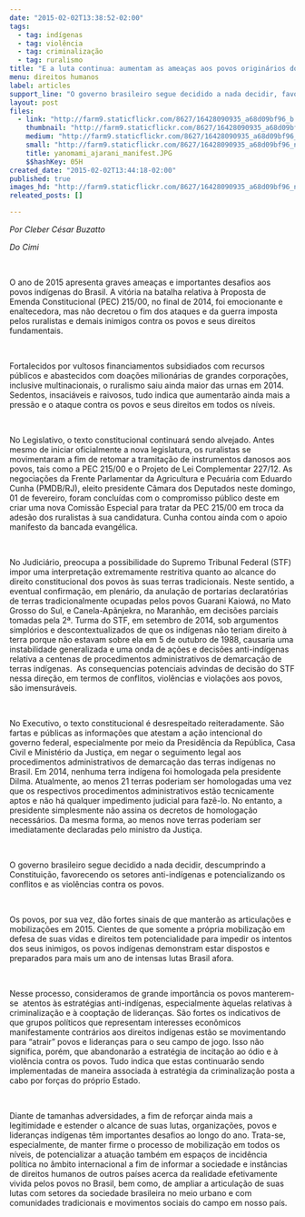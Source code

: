 ```yaml
---
date: "2015-02-02T13:38:52-02:00"
tags:
  - tag: indígenas
  - tag: violência
  - tag: criminalização
  - tag: ruralismo
title: "E a luta continua: aumentam as ameaças aos povos originários do Brasil"
menu: direitos humanos
label: articles
support_line: "O governo brasileiro segue decidido a nada decidir, favorecendo os setores anti-indígenas e potencializando os conflitos e as violências contra os povo"
layout: post
files:
  - link: "http://farm9.staticflickr.com/8627/16428090935_a68d09bf96_b.jpg"
    thumbnail: "http://farm9.staticflickr.com/8627/16428090935_a68d09bf96_t.jpg"
    medium: "http://farm9.staticflickr.com/8627/16428090935_a68d09bf96_z.jpg"
    small: "http://farm9.staticflickr.com/8627/16428090935_a68d09bf96_n.jpg"
    title: yanomami_ajarani_manifest.JPG
    $$hashKey: 05H
created_date: "2015-02-02T13:44:18-02:00"
published: true
images_hd: "http://farm9.staticflickr.com/8627/16428090935_a68d09bf96_n.jpg"
releated_posts: []

---
```

<p><em>Por Cleber C&eacute;sar Buzatto</em></p>

<p><em>Do Cimi </em></p>

<p>&nbsp;</p>

<p>O ano de 2015 apresenta graves amea&ccedil;as e importantes desafios aos povos ind&iacute;genas do Brasil. A vit&oacute;ria na batalha relativa &agrave; Proposta de Emenda Constitucional (PEC) 215/00, no final de 2014, foi emocionante e enaltecedora, mas n&atilde;o decretou o fim dos ataques e da guerra imposta pelos ruralistas e demais inimigos contra os povos e seus direitos fundamentais.</p>

<p>&nbsp;</p>

<p>Fortalecidos por vultosos financiamentos subsidiados com recursos p&uacute;blicos e abastecidos com doa&ccedil;&otilde;es milion&aacute;rias de grandes corpora&ccedil;&otilde;es, inclusive multinacionais, o ruralismo saiu ainda maior das urnas em 2014. Sedentos, insaci&aacute;veis e raivosos, tudo indica que aumentar&atilde;o ainda mais a press&atilde;o e o ataque contra os povos e seus direitos em todos os n&iacute;veis.</p>

<p>&nbsp;</p>

<p>No Legislativo, o texto constitucional continuar&aacute; sendo alvejado. Antes mesmo de iniciar oficialmente a nova legislatura, os ruralistas se movimentaram a fim de retomar a tramita&ccedil;&atilde;o de instrumentos danosos aos povos, tais como a PEC 215/00 e o Projeto de Lei Complementar 227/12. As negocia&ccedil;&otilde;es da Frente Parlamentar da Agricultura e Pecu&aacute;ria com Eduardo Cunha (PMDB/RJ), eleito presidente C&acirc;mara dos Deputados neste domingo, 01 de fevereiro, foram conclu&iacute;das com o compromisso p&uacute;blico deste em criar uma nova Comiss&atilde;o Especial para tratar da PEC 215/00 em troca da ades&atilde;o dos ruralistas &agrave; sua candidatura. Cunha contou ainda com o apoio manifesto da bancada evang&eacute;lica.</p>

<p>&nbsp;</p>

<p>No Judici&aacute;rio, preocupa a possibilidade do Supremo Tribunal Federal (STF) impor uma interpreta&ccedil;&atilde;o extremamente restritiva quanto ao alcance do direito constitucional dos povos &agrave;s suas terras tradicionais. Neste sentido, a eventual confirma&ccedil;&atilde;o, em plen&aacute;rio, da anula&ccedil;&atilde;o de portarias declarat&oacute;rias de terras tradicionalmente ocupadas pelos povos Guarani Kaiow&aacute;, no Mato Grosso do Sul, e Canela-Ap&atilde;njekra, no Maranh&atilde;o, em decis&otilde;es parciais tomadas pela 2&ordf;. Turma do STF, em setembro de 2014, sob argumentos simpl&oacute;rios e descontextualizados de que os ind&iacute;genas n&atilde;o teriam direito &agrave; terra porque n&atilde;o estavam sobre ela em 5 de outubro de 1988, causaria uma instabilidade generalizada e uma onda de a&ccedil;&otilde;es e decis&otilde;es anti-ind&iacute;genas relativa a centenas de procedimentos administrativos de demarca&ccedil;&atilde;o de terras ind&iacute;genas.&nbsp; As consequencias potenciais advindas de decis&atilde;o do STF nessa dire&ccedil;&atilde;o, em termos de conflitos, viol&ecirc;ncias e viola&ccedil;&otilde;es aos povos, s&atilde;o imensur&aacute;veis.</p>

<p>&nbsp;</p>

<p>No Executivo, o texto constitucional &eacute; desrespeitado reiteradamente. S&atilde;o fartas e p&uacute;blicas as informa&ccedil;&otilde;es que atestam a a&ccedil;&atilde;o intencional do governo federal, especialmente por meio da Presid&ecirc;ncia da Rep&uacute;blica, Casa Civil e Minist&eacute;rio da Justi&ccedil;a, em negar o seguimento legal aos procedimentos administrativos de demarca&ccedil;&atilde;o das terras ind&iacute;genas no Brasil. Em 2014, nenhuma terra ind&iacute;gena foi homologada pela presidente Dilma. Atualmente, ao menos 21 terras poderiam ser homologadas uma vez que os respectivos procedimentos administrativos est&atilde;o tecnicamente aptos e n&atilde;o h&aacute; qualquer impedimento judicial para faz&ecirc;-lo. No entanto, a presidente simplesmente n&atilde;o assina os decretos de homologa&ccedil;&atilde;o necess&aacute;rios. Da mesma forma, ao menos nove terras poderiam ser imediatamente declaradas pelo ministro da Justi&ccedil;a.</p>

<p>&nbsp;</p>

<p>O governo brasileiro segue decidido a nada decidir, descumprindo a Constitui&ccedil;&atilde;o, favorecendo os setores anti-ind&iacute;genas e potencializando os conflitos e as viol&ecirc;ncias contra os povos.</p>

<p>&nbsp;</p>

<p>Os povos, por sua vez, d&atilde;o fortes sinais de que manter&atilde;o as articula&ccedil;&otilde;es e mobiliza&ccedil;&otilde;es em 2015. Cientes de que somente a pr&oacute;pria mobiliza&ccedil;&atilde;o em defesa de suas vidas e direitos tem potencialidade para impedir os intentos dos seus inimigos, os povos ind&iacute;genas demonstram estar dispostos e preparados para mais um ano de intensas lutas Brasil afora.</p>

<p>&nbsp;</p>

<p>Nesse processo, consideramos de grande import&acirc;ncia os povos manterem-se &nbsp;atentos &agrave;s estrat&eacute;gias anti-ind&iacute;genas, especialmente &agrave;quelas relativas &agrave; criminaliza&ccedil;&atilde;o e &agrave; coopta&ccedil;&atilde;o de lideran&ccedil;as. S&atilde;o fortes os indicativos de que grupos pol&iacute;ticos que representam interesses econ&ocirc;micos manifestamente contr&aacute;rios aos direitos ind&iacute;genas est&atilde;o se movimentando para &ldquo;atrair&rdquo; povos e lideran&ccedil;as para o seu campo de jogo. Isso n&atilde;o significa, por&eacute;m, que abandonar&atilde;o a estrat&eacute;gia de incita&ccedil;&atilde;o ao &oacute;dio e &agrave; viol&ecirc;ncia contra os povos. Tudo indica que estas continuar&atilde;o sendo implementadas de maneira associada &agrave; estrat&eacute;gia da criminaliza&ccedil;&atilde;o posta a cabo por for&ccedil;as do pr&oacute;prio Estado.</p>

<p>&nbsp;</p>

<p>Diante de tamanhas adversidades, a fim de refor&ccedil;ar ainda mais a legitimidade e estender o alcance de suas lutas, organiza&ccedil;&otilde;es, povos e lideran&ccedil;as ind&iacute;genas t&ecirc;m importantes desafios ao longo do ano. Trata-se, especialmente, de manter firme o processo de mobiliza&ccedil;&atilde;o em todos os n&iacute;veis, de potencializar a atua&ccedil;&atilde;o tamb&eacute;m em espa&ccedil;os de incid&ecirc;ncia pol&iacute;tica no &acirc;mbito internacional a fim de informar a sociedade e inst&acirc;ncias de direitos humanos de outros pa&iacute;ses acerca da realidade efetivamente vivida pelos povos no Brasil, bem como, de ampliar a articula&ccedil;&atilde;o de suas lutas com setores da sociedade brasileira no meio urbano e com comunidades tradicionais e movimentos sociais do campo em nosso pa&iacute;s.</p>

<p>&nbsp;</p>
